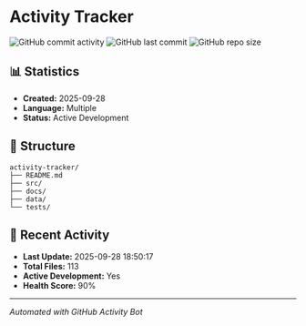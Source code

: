 # Activity Tracker

![GitHub commit activity](https://img.shields.io/github/commit-activity/m/OldRav/activity-tracker)
![GitHub last commit](https://img.shields.io/github/last-commit/OldRav/activity-tracker)
![GitHub repo size](https://img.shields.io/github/repo-size/OldRav/activity-tracker)

## 📊 Statistics

- **Created:** 2025-09-28
- **Language:** Multiple
- **Status:** Active Development

## 📁 Structure

```
activity-tracker/
├── README.md
├── src/
├── docs/
├── data/
└── tests/
```















## 🚀 Recent Activity

- **Last Update:** 2025-09-28 18:50:17
- **Total Files:** 113
- **Active Development:** Yes
- **Health Score:** 90%

---
*Automated with GitHub Activity Bot*
